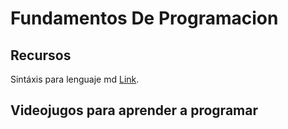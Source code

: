 # Fundamentos De Programacion

## Recursos

Sintáxis para lenguaje md [Link](https://docs.github.com/en/get-started/writing-on-github/getting-started-with-writing-and-formatting-on-github/basic-writing-and-formatting-syntax#GitHub-flavored-markdown).


## Videojugos para aprender a programar

